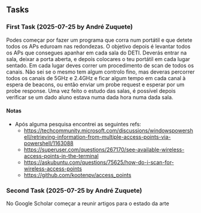 ## Tasks
### First Task (2025-07-25 by André Zuquete)
Podes começar por fazer um programa que corra num portátil e que detete todos os APs eduroam nas redondezas.
O objetivo depois é levantar todos os APs que consegues apanhar em cada sala do DETI.
Deverás entrar na sala, deixar a porta aberta, e depois colocares o teu portátil em cada lugar sentado.
Em cada lugar deves correr um procedimento de scan de todos os canais.
Não sei se o mesmo tem algum controlo fino, mas deveras percorrer todos os canais de 5GHz e 2.4GHz e ficar algum tempo em cada canal à espera de beacons, ou então enviar um probe request e esperar por um probe response.
Uma vez feito o estudo das salas, é possível depois verificar se um dado aluno estava numa dada hora numa dada sala.
#### Notas
- Após alguma pesquisa encontrei as seguintes refs:
  - https://techcommunity.microsoft.com/discussions/windowspowershell/retrieving-information-from-multiple-access-points-via-powershell/1163088
  - https://superuser.com/questions/267170/see-available-wireless-access-points-in-the-terminal
  - https://askubuntu.com/questions/75625/how-do-i-scan-for-wireless-access-points
  - https://github.com/kootenpv/access_points 


### Second Task (2025-07-25 by André Zuquete)
No Google Scholar começar a reunir artigos para o estado da arte